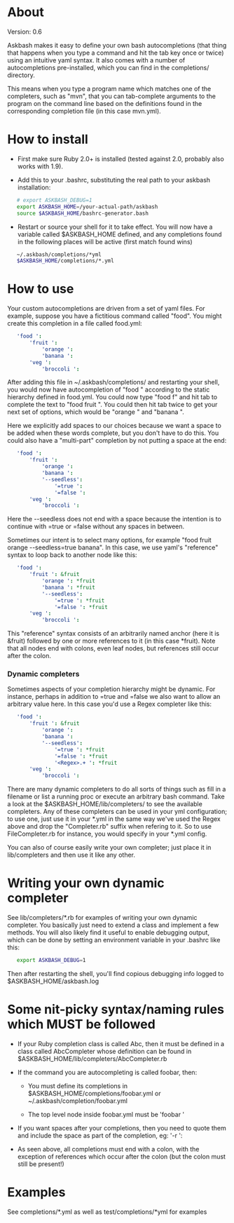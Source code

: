 About
=====

Version: 0.6

Askbash makes it easy to define your own bash autocompletions (that thing that happens when you type a command and hit the tab key once or twice) using an intuitive yaml syntax.  It also comes with a number of autocompletions pre-installed, which you can find in the completions/ directory.  

This means when you type a program name which matches one of the completers, such as "mvn", that you can tab-complete arguments to the program on the command line based on the definitions found in the corresponding completion file (in this case mvn.yml).

How to install
==============

- First make sure Ruby 2.0+ is installed (tested against 2.0, probably also works with 1.9).

- Add this to your .bashrc, substituting the real path to your askbash installation:

```bash
   # export ASKBASH_DEBUG=1
   export ASKBASH_HOME=/your-actual-path/askbash
   source $ASKBASH_HOME/bashrc-generator.bash
```

- Restart or source your shell for it to take effect. 
  You will now have a variable called $ASKBASH_HOME defined, and any completions found in the following places will be active (first match found wins)

```bash
   ~/.askbash/completions/*yml
   $ASKBASH_HOME/completions/*.yml
```


How to use
==========

Your custom autocompletions are driven from a set of yaml files.  For example, suppose you have a fictitious command called "food".  You might create this completion in a file called food.yml:

```yaml
   'food ':
       'fruit ':
           'orange ': 
           'banana ': 
       'veg ':
           'broccoli ':
```

After adding this file in ~/.askbash/completions/ and restarting your shell, you would now have autocompletion of "food " according to the static hierarchy defined in food.yml.  You could now type "food f" and hit tab to complete the text to "food fruit ".  You could then hit tab twice to get your next set of options, which would be "orange " and "banana ".

Here we explicitly add spaces to our choices because we want a space to be added when these words complete, but you don't have to do this.  You could also have a "multi-part" completion by not putting a space at the end:

```yaml
   'food ':
       'fruit ':
           'orange ': 
           'banana ': 
           '--seedless': 
               '=true ':
               '=false ':
       'veg ':
           'broccoli ':
```

Here the --seedless does not end with a space because the intention is to continue with =true or =false without any spaces in between.

Sometimes our intent is to select many options, for example "food fruit orange --seedless=true banana".  In this case, we use yaml's "reference" syntax to loop back to another node like this:

```yaml
   'food ':
       'fruit ': &fruit
           'orange ': *fruit
           'banana ': *fruit
           '--seedless': 
               '=true ': *fruit
               '=false ': *fruit
       'veg ':
           'broccoli ':
```

This "reference" syntax consists of an arbitrarily named anchor (here it is &fruit) followed by one or more references to it (in this case *fruit). Note that all nodes end with colons, even leaf nodes, but references still occur after the colon. 

### Dynamic completers

Sometimes aspects of your completion hierarchy might be dynamic.  For instance, perhaps in addition to =true and =false we also want to allow an arbitrary value here.  In this case you'd use a Regex completer like this: 

```yaml
   'food ':
       'fruit ': &fruit
           'orange ': 
           'banana ': 
           '--seedless': 
               '=true ': *fruit
               '=false ': *fruit
               '<Regex>.+ ': *fruit
       'veg ':
           'broccoli ':
```

There are many dynamic completers to do all sorts of things such as fill in a filename or list a running proc or execute an arbitrary bash command.  Take a look at the $ASKBASH_HOME/lib/completers/ to see the available completers.  Any of these completers can be used in your yml configuration; to use one, just use it in your *.yml in the same way we've used the Regex above and drop the "Completer.rb" suffix when refering to it.  So to use FileCompleter.rb for instance, you would specify <File> in your *.yml config.  

You can also of course easily write your own completer; just place it in lib/completers and then use it like any other.


Writing your own dynamic completer
==================================

See lib/completers/*.rb for examples of writing your own dynamic completer.  You basically just need to extend a class and implement a few methods.
You will also likely find it useful to enable debugging output, which can be done by setting an environment variable in your .bashrc like this:

```bash
   export ASKBASH_DEBUG=1
```

Then after restarting the shell, you'll find copious debugging info logged to $ASKBASH_HOME/askbash.log


Some nit-picky syntax/naming rules which MUST be followed
==========================================================

- If your Ruby completion class is called Abc, then it must be defined in a class called AbcCompleter whose definition can be found in $ASKBASH_HOME/lib/completers/AbcCompleter.rb

- If the command you are autocompleting is called foobar, then:

    * You must define its completions in $ASKBASH_HOME/completions/foobar.yml or ~/.askbash/completion/foobar.yml

    * The top level node inside foobar.yml must be 'foobar '

- If you want spaces after your completions, then you need to quote them and include the space as part of the completion, eg: 
    '-r ':

- As seen above, all completions must end with a colon, with the exception of references which occur after the colon (but the colon must still be present!)


Examples
=========

See completions/*.yml as well as test/completions/*yml for examples


